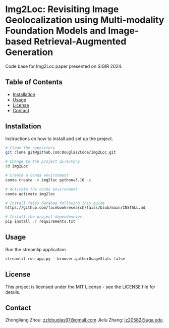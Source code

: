# Img2Loc: Revisiting Image Geolocalization using Multi-modality Foundation Models and Image-based Retrieval-Augmented Generation

Code base for Img2Loc paper presented on SIGIR 2024.

## Table of Contents

- [Installation](#installation)
- [Usage](#usage)
- [License](#license)
- [Contact](#contact)

## Installation

Instructions on how to install and set up the project.

```bash
# Clone the repository
git clone git@github.com:Douglas2Code/Img2Loc.git

# Change to the project directory
cd Img2Loc

# Create a conda environment
conda create -n img2loc python=3.10 -y

# Activate the conda environment
conda activate img2loc

# Install faiss databse following this guide
https://github.com/facebookresearch/faiss/blob/main/INSTALL.md

# Install the project dependencies
pip install -r requirements.txt
```

## Usage

Run the streamlip application

```python
streamlit run app.py --browser.gatherUsageStats false
```

## License
This project is licensed under the MIT License - see the LICENSE file for details.

## Contact

Zhongliang Zhou: zzldouglas97@gmail.com
Jielu Zhang: jz20582@uga.edu
